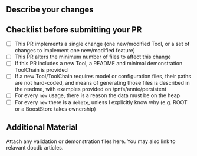 ## Describe your changes

## Checklist before submitting your PR
- [ ] This PR implements a single change (one new/modified Tool, or a set of changes to implement one new/modified feature)
- [ ] This PR alters the minimum number of files to affect this change
- [ ] If this PR includes a new Tool, a README and minimal demonstration ToolChain is provided
- [ ] If a new Tool/ToolChain requires model or configuration files, their paths are not hard-coded, and means of generating those files is described in the readme, with examples provided on /pnfs/annie/persistent
- [ ] For every `new` usage, there is a reason the data must be on the heap
- [ ] For every `new` there is a `delete`, unless I explicitly know why (e.g. ROOT or a BoostStore takes ownership)

## Additional Material
Attach any validation or demonstration files here. You may also link to relavant docdb articles.
